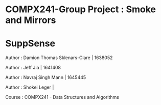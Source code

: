 # COMPX241-Group Project : Smoke and Mirrors
# SuppSense

<p> Author : Damion Thomas Sklenars-Clare | 1638052 </p>
<p> Author : Jeff Jia | 1641408</p>
<p> Author : Navraj Singh Mann | 1645445 </p>
<p> Author : Shokei Leger | </p>

<p> Course : COMPX241 - Data Structures and Algorithms </p>
